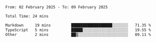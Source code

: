 <!--START_SECTION:waka-->

```txt
From: 02 February 2025 - To: 09 February 2025

Total Time: 24 mins

Markdown     19 mins         ██████████████████░░░░░░░   71.35 %
TypeScript   5 mins          █████░░░░░░░░░░░░░░░░░░░░   19.55 %
Other        2 mins          ██▒░░░░░░░░░░░░░░░░░░░░░░   09.11 %
```

<!--END_SECTION:waka-->